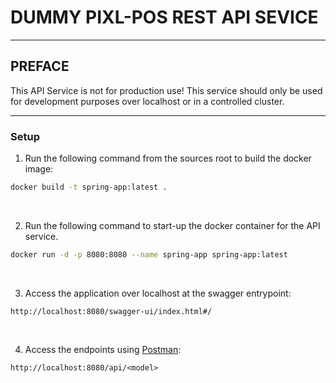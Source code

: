 # DUMMY PIXL-POS REST API SEVICE

---

## PREFACE
This API Service is not for production use! This service should only be used for development purposes over localhost or in a controlled cluster.

---

### Setup

1. Run the following command from the sources root to build the docker image:
```bash
docker build -t spring-app:latest .
```
<br>

2. Run the following command to start-up the docker container for the API service.
```bash
docker run -d -p 8080:8080 --name spring-app spring-app:latest
```
<br>

3. Access the application over localhost at the swagger entrypoint:
```
http://localhost:8080/swagger-ui/index.html#/
```
<br>

4. Access the endpoints using [Postman](https://www.postman.com/downloads/):
```
http://localhost:8080/api/<model>
```
